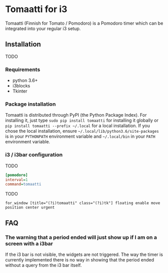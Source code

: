 # Tomaatti for i3
Tomaatti (Finnish for Tomato / Pomodoro) is a Pomodoro timer which can be integrated into your
regular i3 setup.

## Installation
TODO

### Requirements
* python 3.6+
* i3blocks
* Tkinter

### Package installation
Tomaatti is distributed through PyPI (the Python Package Index). For installing it, just
type ```sudo pip install tomaatti``` for installing it globally or ```pip install tomaatti --prefix ~/.local```
for a local installation. If you chose the local installation, ensure ```~/.local/lib/python3.6/site-packages``` is in your ```PYTHONPATH``` environment
variable and ```~/.local/bin``` in your ```PATH``` environment variable.

### i3 / i3bar configuration
TODO
```ini
[pomodoro]
interval=1
command=tomaatti
```
TODO
```
for_window [title="(?i)tomaatti" class="(?i)tk"] floating enable move position center urgent
```

## FAQ

### The warning that a period ended will just show up if I am on a screen with a i3bar
If the i3 bar is not visible, the widgets are not triggered. The way the timer is currently implemented there is no way in showing
that the period ended without a query from the i3 bar itself.
